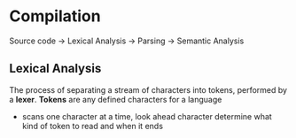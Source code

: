 # Compilation
Source code -> Lexical Analysis -> Parsing -> Semantic Analysis

## Lexical Analysis
The process of separating a stream of characters into tokens, performed by a **lexer**. **Tokens** are any defined characters for a language
- scans one character at a time, look ahead character determine what kind of token to read and when it ends
